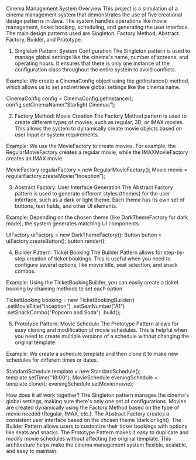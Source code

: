 Cinema Management System
Overview
This project is a simulation of a cinema management system that demonstrates the use of five creational design patterns in Java. The system handles operations like movie management, ticket booking, scheduling, and generating the user interface. The main design patterns used are Singleton, Factory Method, Abstract Factory, Builder, and Prototype.

1. Singleton Pattern: System Configuration
The Singleton pattern is used to manage global settings like the cinema's name, number of screens, and operating hours. It ensures that there is only one instance of the configuration class throughout the entire system to avoid conflicts.

Example: We create a CinemaConfig object using the getInstance() method, which allows us to set and retrieve global settings like the cinema name.

CinemaConfig config = CinemaConfig.getInstance();
config.setCinemaName("Starlight Cinemas");

2. Factory Method: Movie Creation
The Factory Method pattern is used to create different types of movies, such as regular, 3D, or IMAX movies. This allows the system to dynamically create movie objects based on user input or system requirements.

Example: We use the MovieFactory to create movies. For example, the RegularMovieFactory creates a regular movie, while the IMAXMovieFactory creates an IMAX movie.


MovieFactory regularFactory = new RegularMovieFactory();
Movie movie = regularFactory.createMovie("Inception");

3. Abstract Factory: User Interface Generation
The Abstract Factory pattern is used to generate different styles (themes) for the user interface, such as a dark or light theme. Each theme has its own set of buttons, text fields, and other UI elements.

Example: Depending on the chosen theme (like DarkThemeFactory for dark mode), the system generates matching UI components.

UIFactory uiFactory = new DarkThemeFactory();
Button button = uiFactory.createButton();
button.render();

4. Builder Pattern: Ticket Booking
The Builder Pattern allows for step-by-step creation of ticket bookings. This is useful when you need to configure several options, like movie title, seat selection, and snack combos.

Example: Using the TicketBookingBuilder, you can easily create a ticket booking by chaining methods to set each option.

TicketBooking booking = new TicketBookingBuilder()
    .setMovieTitle("Inception")
    .setSeatNumber("A1")
    .setSnackCombo("Popcorn and Soda")
    .build();
    
5. Prototype Pattern: Movie Schedule
The Prototype Pattern allows for easy cloning and modification of movie schedules. This is helpful when you need to create multiple versions of a schedule without changing the original template.

Example: We create a schedule template and then clone it to make new schedules for different times or dates.

StandardSchedule template = new StandardSchedule();
template.setTime("18:00");
MovieSchedule eveningSchedule = template.clone();
eveningSchedule.setMovie(movie);

How does it all work together?
The Singleton pattern manages the cinema's global settings, making sure there's only one set of configurations.
Movies are created dynamically using the Factory Method based on the type of movie needed (Regular, IMAX, etc.).
The Abstract Factory creates a consistent user interface based on the chosen theme (dark or light).
The Builder Pattern allows users to customize their ticket bookings with options like seats and snacks.
The Prototype Pattern makes it easy to duplicate and modify movie schedules without affecting the original template.
This architecture helps make the cinema management system flexible, scalable, and easy to maintain.

